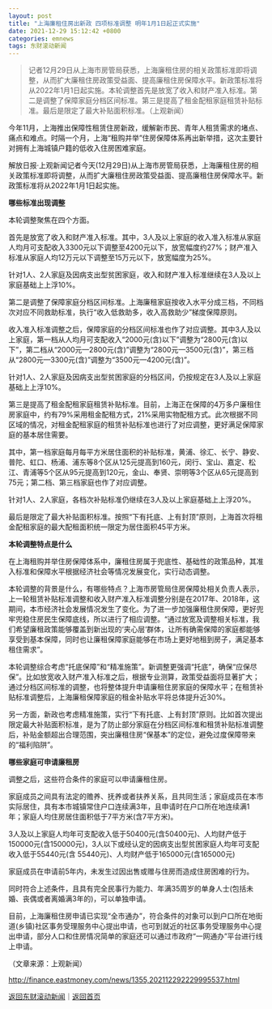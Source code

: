 ```yaml
---
layout: post
title: "上海廉租住房出新政 四项标准调整 明年1月1日起正式实施"
date: 2021-12-29 15:12:42 +0800
categories: emnews
tags: 东财滚动新闻
---
```

> 记者12月29日从上海市房管局获悉，上海廉租住房的相关政策标准即将调整，从而扩大廉租住房政策受益面、提高廉租住房保障水平。新政策标准将从2022年1月1日起实施。本轮调整首先是放宽了收入和财产准入标准。第二是调整了保障家庭分档区间标准。第三是提高了租金配租家庭租赁补贴标准。最后是限定了最大补贴面积标准。（上观新闻）

<p>今年11月，上海推出保障性租赁住房新政，缓解新市民、青年人租赁需求的堵点、痛点和难点。时隔一个月，上海“租购并举”住房保障体系再出新举措，这次主要针对拥有上海城镇户籍的低收入住房困难家庭。</p>
 <p>解放日报·上观新闻记者今天(12月29日)从上海市房管局获悉，上海廉租住房的相关政策标准即将调整，从而扩大廉租住房政策受益面、提高廉租住房保障水平。新政策标准将从2022年1月1日起实施。</p>
 <p><strong>哪些标准出现调整</strong></p>
 <p>本轮调整聚焦在四个方面。</p>
 <p>首先是放宽了收入和财产准入标准。其中，3人及以上家庭的收入准入标准从家庭人均月可支配收入3300元以下调整至4200元以下，放宽幅度约27%；财产准入标准从家庭人均12万元以下调整至15万元以下，放宽幅度为25%。</p>
 <p>针对1人、2人家庭及因病支出型贫困家庭，收入和财产准入标准继续在3人及以上家庭基础上上浮10%。</p>
 <p>第二是调整了保障家庭分档区间标准。上海廉租家庭按收入水平分成三档，不同档次对应不同救助标准，执行“收入低救助多，收入高救助少”梯度保障原则。</p>
 <p>收入准入标准调整之后，保障家庭的分档区间标准也作了对应调整。其中3人及以上家庭，第一档从人均月可支配收入“2000元(含)以下”调整为“2800元(含)以下”，第二档从“2000元—2800元(含)”调整为“2800元—3500元(含)”，第三档从“2800元—3300元(含)”调整为“3500元—4200元(含)”。</p>
 <p>针对1人、2人家庭及因病支出型贫困家庭的分档区间，仍按规定在3人及以上家庭基础上上浮10%。</p>
 <p>第三是提高了租金配租家庭租赁补贴标准。目前，上海正在保障的4万多户廉租住房家庭中，约有79%采用租金配租方式，21%采用实物配租方式。此次根据不同区域的情况，对租金配租家庭的租赁补贴标准也进行了对应调整，更好满足保障家庭的基本居住需要。</p>
 <p>其中，第一档家庭每月每平方米居住面积的补贴标准，黄浦、徐汇、长宁、静安、普陀、虹口、杨浦、浦东等8个区从125元提高到160元，闵行、宝山、嘉定、松江、青浦等5个区从95元提高到120元，金山、奉贤、崇明等3个区从65元提高到75元；第二档、第三档家庭也作了对应调整。</p>
 <p>针对1人、2人家庭，各档次补贴标准仍继续在3人及以上家庭基础上上浮20%。</p>
 <p>最后是限定了最大补贴面积标准。按照“下有托底、上有封顶”原则，上海首次将租金配租家庭的最大配租面积统一限定为居住面积45平方米。</p>
 <p><strong>本轮调整特点是什么</strong></p>
 <p>在上海租购并举住房保障体系中，廉租住房属于兜底性、基础性的政策品种，其准入标准和保障水平根据经济社会等情况发展变化，实行动态调整。</p>
 <p>本轮调整的背景是什么，有哪些特点？上海市房管局住房保障处相关负责人表示，上一轮租赁补贴标准调整和收入财产准入标准调整分别是在2017年、2018年，这期间，本市经济社会发展情况发生了变化。为了进一步加强廉租住房保障，更好兜牢兜稳住房民生保障底线，所以进行了相应调整。“通过放宽及调整相关标准，我们希望廉租政策能够覆盖到新出现的‘夹心层’群体，让所有确需保障的家庭都能够享受到基本保障，同时也让廉租保障家庭能够在市场上更好地租到房子，满足基本租住需求”。</p>
 <p>本轮调整综合考虑“托底保障”和“精准施策”。新调整更强调“托底”，确保“应保尽保”。比如放宽收入财产准入标准之后，根据专业测算，政策受益面将显著扩大；通过分档区间标准的调整，也将整体提升申请廉租住房家庭的保障水平；在租赁补贴标准调整后，上海廉租保障家庭的租金补贴水平将总体提升近30%。</p>
 <p>另一方面，新政也考虑精准施策，实行“下有托底、上有封顶”原则。比如首次提出限定最大补贴面积标准，是为了防止部分家庭在分档区间标准和租赁补贴标准调整后，补贴金额超出合理范围，突出廉租住房“保基本”的定位，避免过度保障带来的“福利陷阱”。</p>
 <p><strong>哪些家庭可申请廉租房</strong></p>
 <p>调整之后，这些符合条件的家庭可以申请廉租住房。</p>
 <p>家庭成员之间具有法定的赡养、抚养或者扶养关系，且共同生活；家庭成员在本市实际居住，具有本市城镇常住户口连续满3年，且申请时在户口所在地连续满1年；家庭人均住房居住面积低于7平方米(含7平方米)。</p>
 <p>3人及以上家庭人均年可支配收入低于50400元(含50400元)、人均财产低于150000元(含150000元)，3人以下或经认定的因病支出型贫困家庭人均年可支配收入低于55440元(含 55440元)、人均财产低于165000元(含165000元)</p>
 <p>家庭成员在申请前5年内，未发生过因出售或赠与住房而造成住房困难的行为。</p>
 <p>同时符合上述条件，且具有完全民事行为能力、年满35周岁的单身人士(包括未婚、丧偶或者离婚满3年的)，可以单独申请。</p>
 <p>目前，上海廉租住房申请已实现“全市通办”，符合条件的对象可以到户口所在地街道(乡镇)社区事务受理服务中心提出申请，也可到就近的社区事务受理服务中心提出申请，部分人口和住房情况简单的家庭还可以通过市政府“一网通办”平台进行线上申请。</p><p class="em_media">（文章来源：上观新闻）</p>

<http://finance.eastmoney.com/news/1355,202112292229995537.html>

[返回东财滚动新闻](//finews.withounder.com/emnews/)｜[返回首页](//finews.withounder.com/)
